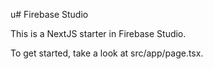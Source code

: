 
u# Firebase Studio

This is a NextJS starter in Firebase Studio.

To get started, take a look at src/app/page.tsx.
